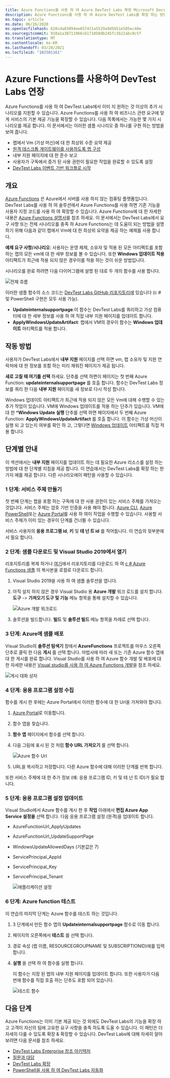 ```yaml
---
title: Azure Functions를 사용 하 여 Azure DevTest Labs 확장 Microsoft Docs
description: Azure Functions를 사용 하 여 Azure DevTest Labs를 확장 하는 방법을 알아봅니다.
ms.topic: article
ms.date: 06/26/2020
ms.openlocfilehash: 620cda83094ee65f421a5529a9d5b51e505ec48e
ms.sourcegitcommit: 910a1a38711966cb171050db245fc3b22abc8c5f
ms.translationtype: MT
ms.contentlocale: ko-KR
ms.lasthandoff: 03/20/2021
ms.locfileid: "102501161"
---
```

# <a name="use-azure-functions-to-extend-devtest-labs"></a>Azure Functions를 사용하여 DevTest Labs 연장
Azure Functions를 사용 하 여 DevTest Labs에서 이미 지 원하는 것 이상의 추가 시나리오를 지원할 수 있습니다. Azure Functions를 사용 하 여 비즈니스 관련 요구에 맞게 서비스의 기본 제공 기능을 확장할 수 있습니다. 다음 목록에서는 가능한 몇 가지 시나리오를 제공 합니다. 이 문서에서는 이러한 샘플 시나리오 중 하나를 구현 하는 방법을 보여 줍니다.

- 랩에서 Vm (가상 머신)에 대 한 최상위 수준 요약 제공
- [원격 데스크톱 게이트웨이를 사용하도록 랩 구성](configure-lab-remote-desktop-gateway.md)
- 내부 지원 페이지에 대 한 준수 보고
- 사용자가 구독에서 증가 된 사용 권한이 필요한 작업을 완료할 수 있도록 설정
- [DevTest Labs 이벤트 기반 워크플로 시작](https://github.com/RogerBestMsft/DTL-SecureArtifactData)

## <a name="overview"></a>개요
[Azure Functions](../azure-functions/functions-overview.md) 은 Azure에서 서버를 사용 하지 않는 컴퓨팅 플랫폼입니다. DevTest Labs를 사용 하 여 솔루션에서 Azure Functions를 사용 하면 기존 기능을 사용자 지정 코드를 사용 하 여 확장할 수 있습니다. Azure Functions에 대 한 자세한 내용은 [Azure Functions 설명서](../azure-functions/functions-overview.md)를 참조 하세요. 이 문서에서는 DevTest Labs에서 요구 사항 또는 전체 시나리오를 충족 하 Azure Functions는 데 도움이 되는 방법을 설명 하기 위해 다음과 같이 랩에서 Vm에 대 한 최상위 요약을 제공 하는 예제를 사용 합니다.

**예제 요구 사항/시나리오**: 사용자는 운영 체제, 소유자 및 적용 된 모든 아티팩트를 포함 하는 랩의 모든 vm에 대 한 세부 정보를 볼 수 있습니다.  또한 **Windows 업데이트 적용** 아티팩트가 최근에 적용 되지 않은 경우이를 적용 하는 것이 쉬운 방법입니다.

시나리오를 완료 하려면 다음 다이어그램에 설명 된 대로 두 개의 함수를 사용 합니다.  

![전체 흐름](./media/extend-devtest-labs-azure-functions/flow.png)

이러한 샘플 함수의 소스 코드는 [DevTest Labs GitHub 리포지토리에](https://github.com/Azure/azure-devtestlab/tree/master/samples/DevTestLabs/AzureFunctions) 있습니다 (c # 및 PowerShell 구현은 모두 사용 가능).

- **Updateinternalsupportpage**:이 함수는 DevTest Labs를 쿼리하고 가상 컴퓨터에 대 한 세부 정보를 사용 하 여 직접 내부 지원 페이지를 업데이트 합니다.
- **ApplyWindowsUpdateArtifact**: 랩에서 VM의 경우이 함수는 **Windows 업데이트** 아티팩트를 적용 합니다.

## <a name="how-it-works"></a>작동 방법
사용자가 DevTest Labs에서 **내부 지원** 페이지를 선택 하면 vm, 랩 소유자 및 지원 연락처에 대 한 정보를 포함 하는 미리 채워진 페이지가 제공 됩니다.  

**새로 고칠 때 여기를 선택** 하세요. 단추를 선택 하면이 페이지는 첫 번째 Azure Function: **updateinternalsupportpage** 를 호출 합니다. 함수는 DevTest Labs 정보를 쿼리 한 다음 **내부 지원** 페이지를 새 정보로 다시 작성 합니다.

Windows 업데이트 아티팩트가 최근에 적용 되지 않은 모든 Vm에 대해 수행할 수 있는 추가 작업이 있습니다. VM에 Windows 업데이트를 적용 하는 단추가 있습니다. VM에 대 한 ***Windows Update 실행** 단추를 선택 하면 페이지에서 두 번째 Azure Function: **ApplyWindowsUpdateArtifact** 를 호출 합니다. 이 함수는 가상 머신이 실행 되 고 있는지 여부를 확인 하 고, 그렇다면 [Windows 업데이트](https://github.com/Azure/azure-devtestlab/tree/master/Artifacts/windows-install-windows-updates) 아티팩트를 직접 적용 합니다.

## <a name="step-by-step-walkthrough"></a>단계별 안내
이 섹션에서는 **내부 지원** 페이지를 업데이트 하는 데 필요한 Azure 리소스를 설정 하는 방법에 대 한 단계별 지침을 제공 합니다. 이 연습에서는 DevTest Labs를 확장 하는 한 가지 예를 제공 합니다. 다른 시나리오에이 패턴을 사용할 수 있습니다.

### <a name="step-1-create-a-service-principal"></a>1 단계: 서비스 주체 만들기 
첫 번째 단계는 랩을 포함 하는 구독에 대 한 사용 권한이 있는 서비스 주체를 가져오는 것입니다. 서비스 주체는 암호 기반 인증을 사용 해야 합니다. [Azure CLI](/cli/azure/create-an-azure-service-principal-azure-cli), [Azure PowerShell](/powershell/azure/create-azure-service-principal-azureps)또는 [Azure Portal](../active-directory/develop/howto-create-service-principal-portal.md)를 사용 하 여이 작업을 수행할 수 있습니다. 사용할 서비스 주체가 이미 있는 경우이 단계를 건너뛸 수 있습니다.

서비스 사용자의 **응용 프로그램 id**, **키** 및 **테 넌 트 id** 를 적어둡니다. 이 연습의 뒷부분에서 필요 합니다. 

### <a name="step-2-download-the-sample-and-open-in-visual-studio-2019"></a>2 단계: 샘플 다운로드 및 Visual Studio 2019에서 열기
리포지토리를 복제 하거나 [여기](https://github.com/Azure/azure-devtestlab/archive/master.zip)에서 리포지토리를 다운로드 하 여 [c # Azure Functions 샘플](https://github.com/Azure/azure-devtestlab/tree/master/samples/DevTestLabs/AzureFunctions/CSharp) 의 복사본을 로컬로 다운로드 합니다.  

1. Visual Studio 2019을 사용 하 여 샘플 솔루션을 엽니다.  
1. 아직 설치 하지 않은 경우 Visual Studio 용 **Azure 개발** 워크 로드를 설치 합니다. **도구**  ->  **가져오기 도구 및 기능** 메뉴 항목을 통해 설치할 수 있습니다.

    ![Azure 개발 워크로드](./media/extend-devtest-labs-azure-functions/azure-development-workload-vs.png)
1. 솔루션을 빌드합니다. **빌드** 및 **솔루션 빌드** 메뉴 항목을 차례로 선택 합니다.

### <a name="step-3-deploy-the-sample-to-azure"></a>3 단계: Azure에 샘플 배포
Visual Studio의 **솔루션 탐색기** 창에서 **AzureFunctions** 프로젝트를 마우스 오른쪽 단추로 클릭 한 다음 **게시** 를 선택 합니다. 마법사에 따라 새 또는 기존 Azure 함수 앱에 대 한 게시를 완료 합니다. Visual Studio를 사용 하 여 Azure 함수 개발 및 배포에 대 한 자세한 내용은 [Visual studio를 사용 하 여 Azure Functions 개발](../azure-functions/functions-develop-vs.md)을 참조 하세요.

![게시 대화 상자](./media/extend-devtest-labs-azure-functions/publish-dialog.png)


### <a name="step-4--gather-application-settings"></a>4 단계: 응용 프로그램 설정 수집
함수를 게시 한 후에는 Azure Portal에서 이러한 함수에 대 한 Url을 가져와야 합니다. 

1. [Azure Portal](https://portal.azure.com)로 이동합니다. 
1. 함수 앱을 찾습니다.
1. **함수 앱** 페이지에서 함수를 선택 합니다. 
1. 다음 그림에 표시 된 것 처럼 **함수 URL 가져오기** 를 선택 합니다. 

    ![Azure 함수 Url](./media/extend-devtest-labs-azure-functions/function-url.png)
4. URL을 복사하고 저장합니다. 다른 Azure 함수에 대해 이러한 단계를 반복 합니다. 

또한 서비스 주체에 대 한 추가 정보 (예: 응용 프로그램 ID, 키 및 테 넌 트 ID)가 필요 합니다.


### <a name="step-5--update-application-settings"></a>5 단계: 응용 프로그램 설정 업데이트
Visual Studio에서 Azure 함수를 게시 한 후 **작업** 아래에서 **편집 Azure App Service 설정을** 선택 합니다. 다음 응용 프로그램 설정 (원격)을 업데이트 합니다.

- AzureFunctionUrl_ApplyUpdates
- AzureFunctionUrl_UpdateSupportPage
- WindowsUpdateAllowedDays (기본값은 7)
- ServicePrincipal_AppId
- ServicePrincipal_Key
- ServicePrincipal_Tenant

    ![애플리케이션 설정](./media/extend-devtest-labs-azure-functions/application-settings.png)

### <a name="step-6-test-the-azure-function"></a>6 단계: Azure function 테스트
이 연습의 마지막 단계는 Azure 함수를 테스트 하는 것입니다.  

1. 3 단계에서 만든 함수 앱의 **Updateinternalsupportpage** 함수로 이동 합니다. 
1. 페이지의 오른쪽에서 **테스트** 를 선택 합니다. 
1. 경로 속성 (랩 이름, RESOURCEGROUPNAME 및 SUBSCRIPTIONID)에를 입력 합니다.
1. **실행** 을 선택 하 여 함수를 실행 합니다.  

    이 함수는 지정 된 랩의 내부 지원 페이지를 업데이트 합니다. 또한 사용자가 다음 번에 함수를 직접 호출 하는 단추도 포함 되어 있습니다.

    ![테스트 함수](./media/extend-devtest-labs-azure-functions/test-function.png)

## <a name="next-steps"></a>다음 단계
Azure Functions는 이미 기본 제공 되는 것 외에도 DevTest Labs의 기능을 확장 하 고 고객이 자신의 팀에 고유한 요구 사항을 충족 하도록 도울 수 있습니다. 이 패턴은 더 자세히 다룰 수 있도록 확장 & 확장할 수 있습니다.  DevTest Labs에 대해 자세히 알아보려면 다음 문서를 참조 하세요. 

- [DevTest Labs Enterprise 참조 아키텍처](devtest-lab-reference-architecture.md)
- [질문과 대답](devtest-lab-faq.md)
- [DevTest Labs 확장](devtest-lab-guidance-scale.md)
- [PowerShell을 사용 하 여 DevTest Labs 자동화](https://github.com/Azure/azure-devtestlab/tree/master/samples/DevTestLabs/Modules/Library/Tests)








